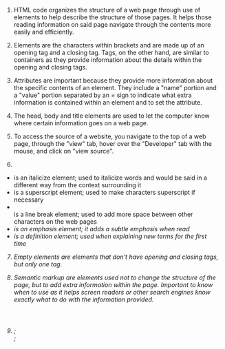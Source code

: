 1. HTML code organizes the structure of a web page through use of elements to help describe the structure of those pages. It helps those reading information on said page navigate through the contents more easily and efficiently.

2. Elements are the characters within brackets and are made up of an opening tag and a closing tag. Tags, on the other hand, are similar to containers as they provide information about the details within the opening and closing tags.


3. Attributes are important because they provide more information about the specific contents of an element. They include a "name" portion and a "value" portion separated by an = sign to indicate what extra information is contained within an element and to set the attribute.

4. The head, body and title elements are used to let the computer know where certain information goes on a web page.

5. To access the source of a website, you navigate to the top of a web page, through the "view" tab, hover over the "Developer" tab with the mouse, and click on "view source".

6.
- <i></i> is an italicize element; used to italicize words and would be said in a different way from the context surrounding it
- <sup></sup> is a superscript element; used to make characters superscript if necessary
- <br /> is a line break element; used to add more space between other characters on the web pages
- <em> is an emphasis element; it adds a subtle emphasis when read
- <df></dfn> is a definition element; used when explaining new terms for the first time

7. Empty elements are elements that don't have opening and closing tags, but only one tag.

8. Semantic markup are elements used not to change the structure of the page, but to add extra information within the page. Important to know when to use as it helps screen readers or other search engines know exactly what to do with the information provided.

9. <header></header> ; <footer></footer> ;
<article></article>
